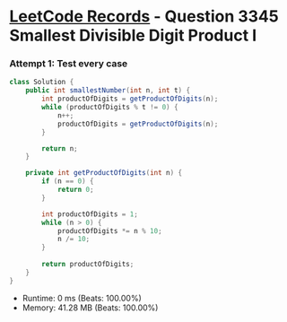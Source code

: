 # [LeetCode Records](../../README.md) - Question 3345 Smallest Divisible Digit Product I

### Attempt 1: Test every case
```java
class Solution {
    public int smallestNumber(int n, int t) {
        int productOfDigits = getProductOfDigits(n);
        while (productOfDigits % t != 0) {
            n++;
            productOfDigits = getProductOfDigits(n);
        }

        return n;
    }

    private int getProductOfDigits(int n) {
        if (n == 0) {
            return 0;
        }

        int productOfDigits = 1;
        while (n > 0) {
            productOfDigits *= n % 10;
            n /= 10;
        }
        
        return productOfDigits;
    }
}
```
- Runtime: 0 ms (Beats: 100.00%)
- Memory: 41.28 MB (Beats: 100.00%)

<br>
